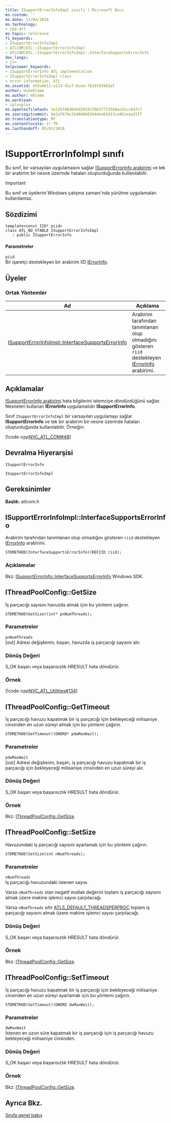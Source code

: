```yaml
---
title: ISupportErrorInfoImpl sınıfı | Microsoft Docs
ms.custom: ''
ms.date: 11/04/2016
ms.technology:
- cpp-atl
ms.topic: reference
f1_keywords:
- ISupportErrorInfoImpl
- ATLCOM/ATL::ISupportErrorInfoImpl
- ATLCOM/ATL::ISupportErrorInfoImpl::InterfaceSupportsErrorInfo
dev_langs:
- C++
helpviewer_keywords:
- ISupportErrorInfo ATL implementation
- ISupportErrorInfoImpl class
- error information, ATL
ms.assetid: e33a4b11-a123-41cf-bcea-7b19743902af
author: mikeblome
ms.author: mblome
ms.workload:
- cplusplus
ms.openlocfilehash: 3e226f66d6ddd20181f083f723568acb1cc647c7
ms.sourcegitcommit: be2a7679c2bd80968204dee03d13ca961eaa31ff
ms.translationtype: MT
ms.contentlocale: tr-TR
ms.lasthandoff: 05/03/2018
---
```

# <a name="isupporterrorinfoimpl-class"></a>ISupportErrorInfoImpl sınıfı
Bu sınıf, bir varsayılan uygulamasını sağlar [ISupportErrorInfo arabirimi](http://msdn.microsoft.com/en-us/42d33066-36b4-4a5b-aa5d-46682e560f32) ve tek bir arabirim bir nesne üzerinde hataları oluşturduğunda kullanılabilir.  
  
> [!IMPORTANT]
>  Bu sınıf ve üyelerini Windows çalışma zamanı'nda yürütme uygulamaları kullanılamaz.  
  
## <a name="syntax"></a>Sözdizimi  
  
```
template<const IID* piid>  
class ATL_NO_VTABLE ISupportErrorInfoImpl 
   : public ISupportErrorInfo
```  
  
#### <a name="parameters"></a>Parametreler  
 `piid`  
 Bir işaretçi destekleyen bir arabirim IID [IErrorInfo](http://msdn.microsoft.com/en-us/4dda6909-2d9a-4727-ae0c-b5f90dcfa447).  
  
## <a name="members"></a>Üyeler  
  
### <a name="public-methods"></a>Ortak Yöntemler  
  
|Ad|Açıklama|  
|----------|-----------------|  
|[ISupportErrorInfoImpl::InterfaceSupportsErrorInfo](#interfacesupportserrorinfo)|Arabirim tarafından tanımlanan olup olmadığını gösteren `riid` destekleyen [IErrorInfo](http://msdn.microsoft.com/en-us/4dda6909-2d9a-4727-ae0c-b5f90dcfa447) arabirimi.|  
  
## <a name="remarks"></a>Açıklamalar  
 [ISupportErrorInfo arabirimi](http://msdn.microsoft.com/en-us/42d33066-36b4-4a5b-aa5d-46682e560f32) hata bilgilerini istemciye döndürdüğünü sağlar. Nesneleri kullanan **IErrorInfo** uygulamalıdır **ISupportErrorInfo**.  
  
 Sınıf `ISupportErrorInfoImpl` bir varsayılan uygulamayı sağlar **ISupportErrorInfo** ve tek bir arabirim bir nesne üzerinde hataları oluşturduğunda kullanılabilir. Örneğin:  
  
 [!code-cpp[NVC_ATL_COM#48](../../atl/codesnippet/cpp/isupporterrorinfoimpl-class_1.h)]  
  
## <a name="inheritance-hierarchy"></a>Devralma Hiyerarşisi  
 `ISupportErrorInfo`  
  
 `ISupportErrorInfoImpl`  
  
## <a name="requirements"></a>Gereksinimler  
 **Başlık:** atlcom.h  
  
##  <a name="interfacesupportserrorinfo"></a>  ISupportErrorInfoImpl::InterfaceSupportsErrorInfo  
 Arabirim tarafından tanımlanan olup olmadığını gösteren `riid` destekleyen [IErrorInfo](http://msdn.microsoft.com/en-us/4dda6909-2d9a-4727-ae0c-b5f90dcfa447) arabirimi.  
  
```
STDMETHOD(InterfaceSupportsErrorInfo)(REFIID riid);
```  
  
### <a name="remarks"></a>Açıklamalar  
 Bkz: [ISupportErrorInfo::InterfaceSupportsErrorInfo](http://msdn.microsoft.com/en-us/a54ef18d-ee3f-4483-ac4a-99d758f0960a) Windows SDK.  
  
##  <a name="getsize"></a>  IThreadPoolConfig::GetSize  
 İş parçacığı sayısını havuzda almak için bu yöntemi çağırın.  
  
```
STDMETHOD(GetSize)(int* pnNumThreads);
```  
  
### <a name="parameters"></a>Parametreler  
 `pnNumThreads`  
 [out] Adresi değişkenin, başarı, havuzda iş parçacığı sayısını alır.  
  
### <a name="return-value"></a>Dönüş Değeri  
 S_OK başarı veya başarısızlık HRESULT hata döndürür.  
  
### <a name="example"></a>Örnek  
 [!code-cpp[NVC_ATL_Utilities#134](../../atl/codesnippet/cpp/isupporterrorinfoimpl-class_2.cpp)]  
  
##  <a name="gettimeout"></a>  IThreadPoolConfig::GetTimeout  
 İş parçacığı havuzu kapatmak bir iş parçacığı için bekleyeceği milisaniye cinsinden en uzun süreyi almak için bu yöntemi çağırın.  
  
```
STDMETHOD(GetTimeout)(DWORD* pdwMaxWait);
```  
  
### <a name="parameters"></a>Parametreler  
 `pdwMaxWait`  
 [out] Adresi değişkenin, başarı, iş parçacığı havuzu kapatmak bir iş parçacığı için bekleyeceği milisaniye cinsinden en uzun süreyi alır.  
  
### <a name="return-value"></a>Dönüş Değeri  
 S_OK başarı veya başarısızlık HRESULT hata döndürür.  
  
### <a name="example"></a>Örnek  
 Bkz: [IThreadPoolConfig::GetSize](#getsize).  
  
##  <a name="setsize"></a>  IThreadPoolConfig::SetSize  
 Havuzundaki iş parçacığı sayısını ayarlamak için bu yöntemi çağırın.  
  
```
STDMETHOD(SetSize)int nNumThreads);
```  
  
### <a name="parameters"></a>Parametreler  
 `nNumThreads`  
 İş parçacığı havuzundaki istenen sayısı.  
  
 Varsa `nNumThreads` olan negatif mutlak değerini toplam iş parçacığı sayısını almak üzere makine işlemci sayısı çarpılacağı.  
  
 Varsa `nNumThreads` sıfır [ATLS_DEFAULT_THREADSPERPROC](http://msdn.microsoft.com/library/e0dcf107-72a9-4122-abb4-83c63aa7d571) toplam iş parçacığı sayısını almak üzere makine işlemci sayısı çarpılacağı.  
  
### <a name="return-value"></a>Dönüş Değeri  
 S_OK başarı veya başarısızlık HRESULT hata döndürür.  
  
### <a name="example"></a>Örnek  
 Bkz: [IThreadPoolConfig::GetSize](#getsize).  
  
##  <a name="settimeout"></a>  IThreadPoolConfig::SetTimeout  
 İş parçacığı havuzu kapatmak bir iş parçacığı için bekleyeceği milisaniye cinsinden en uzun süreyi ayarlamak için bu yöntemi çağırın.  
  
```
STDMETHOD(SetTimeout)(DWORD dwMaxWait);
```  
  
### <a name="parameters"></a>Parametreler  
 `dwMaxWait`  
 İstenen en uzun süre kapatmak bir iş parçacığı için iş parçacığı havuzu bekleyeceği milisaniye cinsinden.  
  
### <a name="return-value"></a>Dönüş Değeri  
 S_OK başarı veya başarısızlık HRESULT hata döndürür.  
  
### <a name="example"></a>Örnek  
 Bkz: [IThreadPoolConfig::GetSize](#getsize).  
  
## <a name="see-also"></a>Ayrıca Bkz.  
 [Sınıfa genel bakış](../../atl/atl-class-overview.md)

